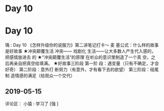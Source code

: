 # Day 10

# Day 10

瑀 : Day 10 《怎样升级你的说服力》第二讲笔记打卡～ 麦 基公式：什么样的故事是好故事 ★冲突颠覆生活 冲突—— 戏剧化 生活——让大多数人产生代入感的，把感情放进去 的 ★“冲突颠覆生活”的原理 在听众的意识里制造了一个真 空，之后再亲自把真空给填满。 ★好故事三阶段 第一阶 段：遇变量（只有不确定，才会好奇） 第二阶段：意外打 断努力（有意外，才有看下去的欲望） 第三阶段：结尾制 造情感的满足（给观众一个交代）

## 2019-05-15

评论区： 小猿 : 学习了 [强 ]